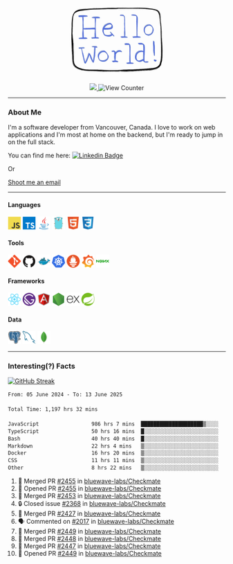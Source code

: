 <div align="center">
    <img src="./img/hello_world.webp" height="200px" width="">
    <div>
        <a href="https://www.linkedin.com/in/ajhollid">
            <img src="https://img.shields.io/badge/LinkedIn-blue"/>
        </a>
        <img src="https://komarev.com/ghpvc/?username=ajhollid&color=yellow" alt="View Counter">
    </div>
</div>

---

### About Me

I'm a software developer from Vancouver, Canada. I love to work on web applications and I'm most at home on the backend, but I'm ready to jump in on the full stack.

You can find me here: [![Linkedin Badge](https://img.shields.io/badge/-ajhollid-blue?style=flat&logo=Linkedin&logoColor=white)](https://www.linkedin.com/in/ajhollid)

Or

[Shoot me an email](mailto:ajhollid@gmail.com)

---

#### Languages

<div>
    <img src="./img/devicons/javascript-original.svg" width=30 height=30 alt="JavaScript">
    <img src="/img/devicons/typescript-original.svg" width=30 height=30 alt="TypeScript">
    <img src="./img/devicons/java-original.svg" width=30 height=30 alt="Java">
    <img src="./img/devicons/go-original.svg" width=30 height=30 alt="Golang">
    <img src="./img/devicons/html5-original.svg" width=30 height=30 alt="HTML 5">
    <img src="./img/devicons/css3-original.svg" width=30 height=30 alt="CSS 3">
</div>

#### Tools

<div>
    <img src="./img/devicons/git-original.svg" width=30 height=30 alt="Git">
    <img src="./img/devicons/github-original.svg" width=30 height=30 alt="Github">
    <img src="./img/devicons/docker-original.svg" width=30 
    height=30 alt="Docker">
    <img src="./img/devicons/kubernetes-original.svg" width=30 height=30 alt="K8">
    <img src="./img/devicons/prometheus-original.svg" width=30 height=30 alt="Prometheus">
    <img src="./img/devicons/grafana-original.svg" width=30 height=30 alt="Grafana">
    <img src="./img/devicons/nginx-original.svg" width=30 height=30 alt="Nginx">
</div>

#### Frameworks

<div>
    <img src="./img/devicons/react-original.svg" width=30 height=30 alt="React">
    <img src="./img/devicons/gatsby-original.svg" width=30 height=30 alt="Gatsby">
    <img src="./img/devicons/angularjs-original.svg" width=30 height=30 alt="AngularJS">
    <img src="./img/devicons/nodejs-original.svg" width=30 height=30 alt="NodeJS">
    <img src="./img/devicons/express-original.svg" width=30 height=30 alt="Express">
    <img src="./img/devicons/spring-original.svg" width=30 height=30 alt="Spring">
</div>

#### Data

<div>
    <img src="./img/devicons/postgresql-original.svg" width=30 height=30 alt="Postgresql">
    <img src="./img/devicons/mysql-original.svg" width=30 height=30 alt="Mysql">
    <img src="./img/devicons/mongodb-original.svg" width=30 height=30 alt="MongoDB">
</div>

---

### Interesting(?) Facts

[![GitHub Streak](http://github-readme-streak-stats.herokuapp.com?user=ajhollid)](https://git.io/streak-stats)

 <!--START_SECTION:waka-->

```txt
From: 05 June 2024 - To: 13 June 2025

Total Time: 1,197 hrs 32 mins

JavaScript                 986 hrs 7 mins  ████████████████████▒░░░░   81.77 %
TypeScript                 50 hrs 16 mins  █░░░░░░░░░░░░░░░░░░░░░░░░   04.17 %
Bash                       40 hrs 40 mins  █░░░░░░░░░░░░░░░░░░░░░░░░   03.37 %
Markdown                   22 hrs 4 mins   ▒░░░░░░░░░░░░░░░░░░░░░░░░   01.83 %
Docker                     16 hrs 20 mins  ▒░░░░░░░░░░░░░░░░░░░░░░░░   01.35 %
CSS                        11 hrs 11 mins  ▒░░░░░░░░░░░░░░░░░░░░░░░░   00.93 %
Other                      8 hrs 22 mins   ▒░░░░░░░░░░░░░░░░░░░░░░░░   00.69 %
```

<!--END_SECTION:waka-->


<!--START_SECTION:activity-->
1. 🎉 Merged PR [#2455](https://github.com/bluewave-labs/Checkmate/pull/2455) in [bluewave-labs/Checkmate](https://github.com/bluewave-labs/Checkmate)
2. 💪 Opened PR [#2455](https://github.com/bluewave-labs/Checkmate/pull/2455) in [bluewave-labs/Checkmate](https://github.com/bluewave-labs/Checkmate)
3. 🎉 Merged PR [#2453](https://github.com/bluewave-labs/Checkmate/pull/2453) in [bluewave-labs/Checkmate](https://github.com/bluewave-labs/Checkmate)
4. 🔒 Closed issue [#2368](https://github.com/bluewave-labs/Checkmate/issues/2368) in [bluewave-labs/Checkmate](https://github.com/bluewave-labs/Checkmate)
5. 🎉 Merged PR [#2427](https://github.com/bluewave-labs/Checkmate/pull/2427) in [bluewave-labs/Checkmate](https://github.com/bluewave-labs/Checkmate)
6. 🗣 Commented on [#2017](https://github.com/bluewave-labs/Checkmate/issues/2017#issuecomment-2972461033) in [bluewave-labs/Checkmate](https://github.com/bluewave-labs/Checkmate)
7. 🎉 Merged PR [#2449](https://github.com/bluewave-labs/Checkmate/pull/2449) in [bluewave-labs/Checkmate](https://github.com/bluewave-labs/Checkmate)
8. 🎉 Merged PR [#2448](https://github.com/bluewave-labs/Checkmate/pull/2448) in [bluewave-labs/Checkmate](https://github.com/bluewave-labs/Checkmate)
9. 🎉 Merged PR [#2447](https://github.com/bluewave-labs/Checkmate/pull/2447) in [bluewave-labs/Checkmate](https://github.com/bluewave-labs/Checkmate)
10. 💪 Opened PR [#2449](https://github.com/bluewave-labs/Checkmate/pull/2449) in [bluewave-labs/Checkmate](https://github.com/bluewave-labs/Checkmate)
<!--END_SECTION:activity-->
